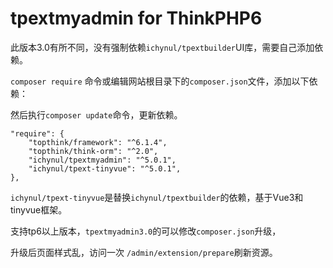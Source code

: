 # tpextmyadmin for ThinkPHP6

此版本3.0有所不同，没有强制依赖`ichynul/tpextbuilder`UI库，需要自己添加依赖。

`composer require` 命令或编辑网站根目录下的`composer.json`文件，添加以下依赖：

然后执行`composer update`命令，更新依赖。

```josn
"require": {
    "topthink/framework": "^6.1.4",
    "topthink/think-orm": "^2.0",
    "ichynul/tpextmyadmin": "^5.0.1",
    "ichynul/tpext-tinyvue": "^5.0.1",
},
```

`ichynul/tpext-tinyvue`是替换`ichynul/tpextbuilder`的依赖，基于Vue3和tinyvue框架。

支持tp6以上版本，`tpextmyadmin3.0`的可以修改`composer.json`升级，

升级后页面样式乱，访问一次 `/admin/extension/prepare`刷新资源。
